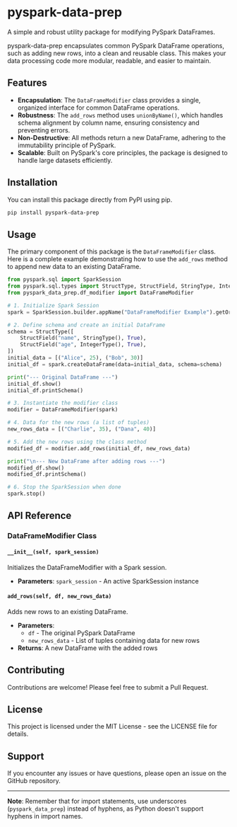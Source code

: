 # pyspark-data-prep

A simple and robust utility package for modifying PySpark DataFrames.

pyspark-data-prep encapsulates common PySpark DataFrame operations, such as adding new rows, into a clean and reusable class. This makes your data processing code more modular, readable, and easier to maintain.

## Features

- **Encapsulation**: The `DataFrameModifier` class provides a single, organized interface for common DataFrame operations.
- **Robustness**: The `add_rows` method uses `unionByName()`, which handles schema alignment by column name, ensuring consistency and preventing errors.
- **Non-Destructive**: All methods return a new DataFrame, adhering to the immutability principle of PySpark.
- **Scalable**: Built on PySpark's core principles, the package is designed to handle large datasets efficiently.

## Installation

You can install this package directly from PyPI using pip.

```bash
pip install pyspark-data-prep
```

## Usage

The primary component of this package is the `DataFrameModifier` class. Here is a complete example demonstrating how to use the `add_rows` method to append new data to an existing DataFrame.

```python
from pyspark.sql import SparkSession
from pyspark.sql.types import StructType, StructField, StringType, IntegerType
from pyspark_data_prep.df_modifier import DataFrameModifier

# 1. Initialize Spark Session
spark = SparkSession.builder.appName("DataFrameModifier Example").getOrCreate()

# 2. Define schema and create an initial DataFrame
schema = StructType([
    StructField("name", StringType(), True),
    StructField("age", IntegerType(), True),
])
initial_data = [("Alice", 25), ("Bob", 30)]
initial_df = spark.createDataFrame(data=initial_data, schema=schema)

print("--- Original DataFrame ---")
initial_df.show()
initial_df.printSchema()

# 3. Instantiate the modifier class
modifier = DataFrameModifier(spark)

# 4. Data for the new rows (a list of tuples)
new_rows_data = [("Charlie", 35), ("Dana", 40)]

# 5. Add the new rows using the class method
modified_df = modifier.add_rows(initial_df, new_rows_data)

print("\n--- New DataFrame after adding rows ---")
modified_df.show()
modified_df.printSchema()

# 6. Stop the SparkSession when done
spark.stop()
```

## API Reference

### DataFrameModifier Class

#### `__init__(self, spark_session)`
Initializes the DataFrameModifier with a Spark session.

- **Parameters**: `spark_session` - An active SparkSession instance

#### `add_rows(self, df, new_rows_data)`
Adds new rows to an existing DataFrame.

- **Parameters**:
  - `df` - The original PySpark DataFrame
  - `new_rows_data` - List of tuples containing data for new rows
- **Returns**: A new DataFrame with the added rows

## Contributing

Contributions are welcome! Please feel free to submit a Pull Request.

## License

This project is licensed under the MIT License - see the LICENSE file for details.

## Support

If you encounter any issues or have questions, please open an issue on the GitHub repository.

---

**Note**: Remember that for import statements, use underscores (`pyspark_data_prep`) instead of hyphens, as Python doesn't support hyphens in import names.
